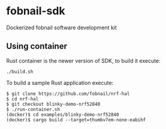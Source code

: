 # fobnail-sdk

Dockerized fobnail software development kit

## Using container

Rust container is the newer version of SDK, to build it execute:

```shell
./build.sh
```

To build a sample Rust application execute:

```shell
$ git clone https://github.com/fobnail/nrf-hal
$ cd nrf-hal
$ git checkout blinky-demo-nrf52840
$ ./run-container.sh
(docker)$ cd examples/blinky-demo-nrf52840
(docker)$ cargo build --target=thumbv7em-none-eabihf
```
